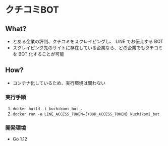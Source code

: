 # クチコミBOT

## What?

- とある企業の評判、クチコミをスクレイピングし、 LINE でお伝えする BOT
- スクレイピング先のサイトに存在している企業なら、どの企業でもクチコミを BOT 化することが可能

## How?

- コンテナ化しているため、実行環境は問わない

### 実行手順

1. `docker build -t kuchikomi_bot .`
2. `docker run -e LINE_ACCESS_TOKEN={YOUR_ACCESS_TOKEN} kuchikomi_bot`

### 開発環境

- Go 1.12
